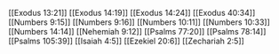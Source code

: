 [[Exodus 13:21]]
[[Exodus 14:19]]
[[Exodus 14:24]]
[[Exodus 40:34]]
[[Numbers 9:15]]
[[Numbers 9:16]]
[[Numbers 10:11]]
[[Numbers 10:33]]
[[Numbers 14:14]]
[[Nehemiah 9:12]]
[[Psalms 77:20]]
[[Psalms 78:14]]
[[Psalms 105:39]]
[[Isaiah 4:5]]
[[Ezekiel 20:6]]
[[Zechariah 2:5]]
